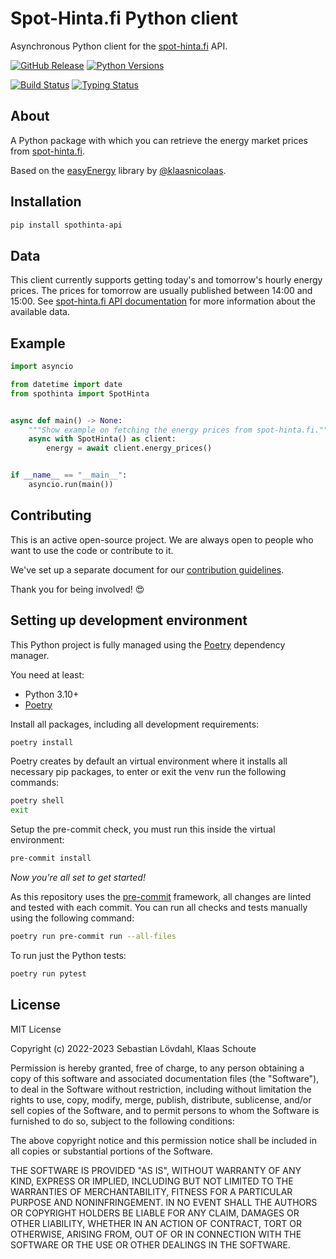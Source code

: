 # Spot-Hinta.fi Python client

Asynchronous Python client for the [spot-hinta.fi][spothinta] API.

[![GitHub Release][releases-shield]][releases]
[![Python Versions][python-versions-shield]][pypi]

[![Build Status][build-shield]][build-url]
[![Typing Status][typing-shield]][typing-url]

## About

A Python package with which you can retrieve the energy market prices from [spot-hinta.fi][spothinta].

Based on the [easyEnergy][easyenergy] library by [@klaasnicolaas][klaasnicolaas].

## Installation

```bash
pip install spothinta-api
```

## Data

This client currently supports getting today's and tomorrow's  hourly energy prices. The prices for tomorrow are usually published between 14:00 and 15:00. See [spot-hinta.fi API documentation][spothinta-api-docs] for more information about the available data.

## Example

```python
import asyncio

from datetime import date
from spothinta import SpotHinta


async def main() -> None:
    """Show example on fetching the energy prices from spot-hinta.fi."""
    async with SpotHinta() as client:
        energy = await client.energy_prices()


if __name__ == "__main__":
    asyncio.run(main())
```

## Contributing

This is an active open-source project. We are always open to people who want to
use the code or contribute to it.

We've set up a separate document for our
[contribution guidelines](CONTRIBUTING.md).

Thank you for being involved! :heart_eyes:

## Setting up development environment

This Python project is fully managed using the [Poetry][poetry] dependency
manager.

You need at least:

- Python 3.10+
- [Poetry][poetry-install]

Install all packages, including all development requirements:

```bash
poetry install
```

Poetry creates by default an virtual environment where it installs all
necessary pip packages, to enter or exit the venv run the following commands:

```bash
poetry shell
exit
```

Setup the pre-commit check, you must run this inside the virtual environment:

```bash
pre-commit install
```

*Now you're all set to get started!*

As this repository uses the [pre-commit][pre-commit] framework, all changes
are linted and tested with each commit. You can run all checks and tests
manually using the following command:

```bash
poetry run pre-commit run --all-files
```

To run just the Python tests:

```bash
poetry run pytest
```

## License

MIT License

Copyright (c) 2022-2023 Sebastian Lövdahl, Klaas Schoute

Permission is hereby granted, free of charge, to any person obtaining a copy
of this software and associated documentation files (the "Software"), to deal
in the Software without restriction, including without limitation the rights
to use, copy, modify, merge, publish, distribute, sublicense, and/or sell
copies of the Software, and to permit persons to whom the Software is
furnished to do so, subject to the following conditions:

The above copyright notice and this permission notice shall be included in all
copies or substantial portions of the Software.

THE SOFTWARE IS PROVIDED "AS IS", WITHOUT WARRANTY OF ANY KIND, EXPRESS OR
IMPLIED, INCLUDING BUT NOT LIMITED TO THE WARRANTIES OF MERCHANTABILITY,
FITNESS FOR A PARTICULAR PURPOSE AND NONINFRINGEMENT. IN NO EVENT SHALL THE
AUTHORS OR COPYRIGHT HOLDERS BE LIABLE FOR ANY CLAIM, DAMAGES OR OTHER
LIABILITY, WHETHER IN AN ACTION OF CONTRACT, TORT OR OTHERWISE, ARISING FROM,
OUT OF OR IN CONNECTION WITH THE SOFTWARE OR THE USE OR OTHER DEALINGS IN THE
SOFTWARE.

<!-- MARKDOWN LINKS & IMAGES -->
[easyenergy]: https://github.com/klaasnicolaas/python-easyenergy
[spothinta]: https://spot-hinta.fi/
[spothinta-api-docs]: https://api.spot-hinta.fi/swagger/ui#/(JSON)%20Price%20today%20and%20tomorrow%20(if%20tomorrow%20prices%20exist)/TodayAndDayForward
[klaasnicolaas]: https://github.com/klaasnicolaas

[build-shield]: https://github.com/slovdahl/python-spothinta/actions/workflows/tests.yaml/badge.svg
[build-url]: https://github.com/slovdahl/python-spothinta/actions/workflows/tests.yaml
[code-quality-shield]: https://github.com/slovdahl/python-spothinta/actions/workflows/codeql.yaml/badge.svg
[code-quality]: https://github.com/slovdahl/python-spothinta/actions/workflows/codeql.yaml
[codecov-shield]: https://codecov.io/gh/slovdahl/python-spothinta/branch/main/graph/badge.svg?token=RYhiDUamT6
[codecov-url]: https://codecov.io/gh/slovdahl/python-spothinta
[maintainability-shield]: https://api.codeclimate.com/v1/badges/8628757a4bde52dbfaf6/maintainability
[maintainability-url]: https://codeclimate.com/github/slovdahl/python-spothinta/maintainability
[pypi]: https://pypi.org/project/easyenergy/
[python-versions-shield]: https://img.shields.io/pypi/pyversions/easyenergy
[typing-shield]: https://github.com/slovdahl/python-spothinta/actions/workflows/typing.yaml/badge.svg
[typing-url]: https://github.com/slovdahl/python-spothinta/actions/workflows/typing.yaml
[releases-shield]: https://img.shields.io/github/release/slovdahl/python-spothinta.svg
[releases]: https://github.com/slovdahl/python-spothinta/releases

[poetry-install]: https://python-poetry.org/docs/#installation
[poetry]: https://python-poetry.org
[pre-commit]: https://pre-commit.com
